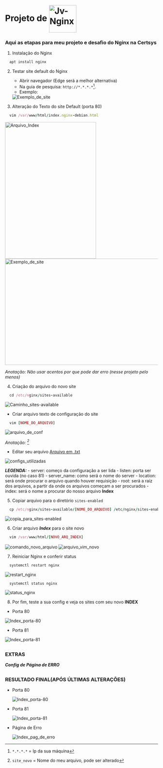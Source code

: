# __Projeto de__ <img align="center" alt="Jv-Nginx" height="90" width="90" src="https://cdn.jsdelivr.net/gh/devicons/devicon/icons/nginx/nginx-original.svg"> 
 ### Aqui as etapas para meu projeto e desafio do Nginx na Certsys


  1. Instalação do Nginx
```ruby
  apt install nginx
```
  2. Testar site default do Nginx
      - Abrir navegador (Edge será a melhor alternativa)
      - Na guia de pesquisa: `http://*.*.*.*`[^1].
      - Exemplo: 
       <img align="center" alt="Exemplo_de_site" src="https://cdn.discordapp.com/attachments/764827072652247090/956562460951842936/MicrosoftTeams-image_1.png">
   
  3. Alteração do Texto do site Default (porta 80)
```ruby
  vim /var/www/html/index.nginx-debian.html
```
  <div align="left">
    <img align="center" alt="Arquivo_Index" height="450" width="300" src="https://cdn.discordapp.com/attachments/764827072652247090/956568917717946378/unknown.png">
    <img align="center" alt="Exemplo_de_site" height="350" width="600" src="https://cdn.discordapp.com/attachments/764827072652247090/956569263114715186/unknown.png">
  </div>
  
  *Anotação: Não usar acentos por que pode dar erro (nesse projeto pelo menos)*
  
  4. Criação do arquivo do novo site
```ruby
  cd /etc/nginx/sites-available
```
  <div align="left">
    <img align="center" alt="Caminho_sites-available" src="https://cdn.discordapp.com/attachments/759062113808809994/957266219923300382/unknown.png">
  </div>
  
  - Criar arquivo texto de configuração do site
```ruby
  vim [NOME_DO_ARQUIVO]
```

  <div align="left">
    <img align="center" alt="arquivo_de_conf" src="https://cdn.discordapp.com/attachments/759062113808809994/957269119487574076/unknown.png">
  </div>

  *Anotação: [^2]*

  - Editar seu arquivo [Arquivo em .txt](https://github.com/jvwill/Meu_Nginx/blob/main/Arquivo-Site_Novo.txt)
  <div align="left">
    <img align="center" alt="configs_utilizadas" src="https://cdn.discordapp.com/attachments/759062113808809994/957274048621064282/unknown.png">
  </div>
  
  ___LEGENDA:___
    - server: começo da configuração a ser lida
      - listen: porta ser ouvida (no caso 81)
      - server_name: como será o nome do server
      - location: será onde procurar o arquivo quando houver requisição 
        - root: será a raiz dos arquivos, a partir da onde os arquivos começam a ser procurados
        - index: será o nome a procurar do nosso arquivo **Index**

  5. Copiar arquivo para o diretório `sites-enabled`
```ruby
  cp /etc/nginx/sites-available/[NOME_DO_ARQUIVO] /etc/nginx/sites-enabled
```
  <div align="left">
    <img align="center" alt="copia_para_sites-enabled" src="https://cdn.discordapp.com/attachments/759062113808809994/957352222935613560/unknown.png">
  </div>

  6. Criar arquivo ___Index___ para o site novo
```ruby
  vim /var/www/html/[NOVO_ARQ_INDEX]
```
  <div align="left">
    <img align="center" alt="comando_novo_arquivo" src="https://cdn.discordapp.com/attachments/759062113808809994/957355336782712902/unknown.png">
    <img align="center" alt="arquivo_vim_novo" src="https://cdn.discordapp.com/attachments/759062113808809994/957369463303462962/unknown.png">
  </div>

  7. Reiniciar Nginx e conferir status
```ruby
  systemctl restart nginx
```
  <div align="left">
    <img align="center" alt="restart_nginx" src="https://cdn.discordapp.com/attachments/759062113808809994/957370267850645504/unknown.png">
  </div>

```ruby
  systemctl status nginx
```
  <div align="left">
    <img align="center" alt="status_nginx" src="https://cdn.discordapp.com/attachments/759062113808809994/957370500244467772/unknown.png">
  </div>

  8. Por fim, teste a sua config e veja os sites com seu novo __INDEX__
  - Porta 80
  <div align="left">
    <img align="center" alt="Index_porta-80" src="https://cdn.discordapp.com/attachments/759062113808809994/957371689572905071/unknown.png">
  </div>
   
  - Porta 81
  <div align="left">
    <img align="center" alt="Index_porta-81" src="https://cdn.discordapp.com/attachments/759062113808809994/957371768656506920/unknown.png">
  </div>

##

### EXTRAS
___Config de Página de ERRO___
  
##

### RESULTADO FINAL(APÓS ÚLTIMAS ALTERAÇÕES)

- Porta 80
  <div align="left">
    <img align="center" alt="Index_porta-80" src="">
  </div>
   
- Porta 81
  <div align="left">
    <img align="center" alt="Index_porta-81" src="">
  </div>

- Página de Erro
  <div align="left">
    <img align="center" alt="Index_pag_de_erro" src="">
  </div>







[^1]:`*.*.*.*` = Ip da sua máquina
[^2]: `site_novo` = Nome do meu arquivo, pode ser alterado

